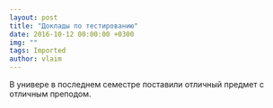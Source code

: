 ```yaml
---
layout: post
title: "Доклады по тестированию"
date: 2016-10-12 00:00:00 +0300
img: ""
tags: Imported
author: vlaim
---
```


В универе в последнем семестре поставили отличный предмет с отличным преподом.